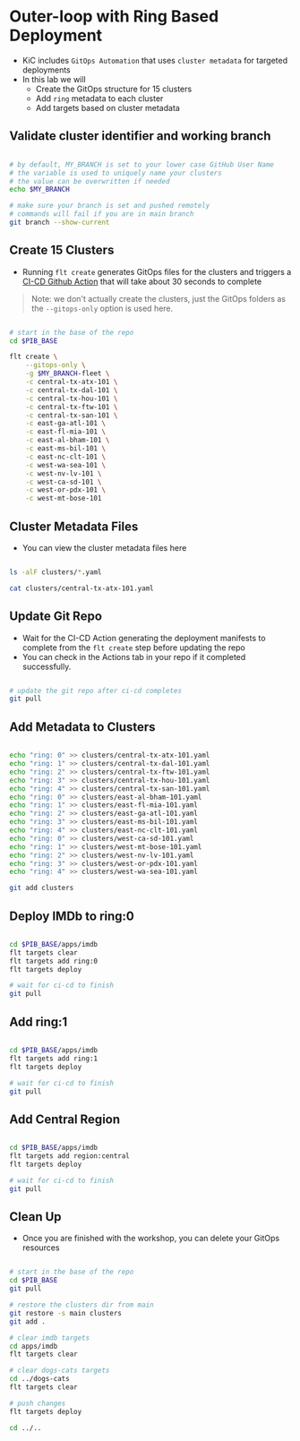 # Outer-loop with Ring Based Deployment

- KiC includes `GitOps Automation` that uses `cluster metadata` for targeted deployments
- In this lab we will
  - Create the GitOps structure for 15 clusters
  - Add `ring` metadata to each cluster
  - Add targets based on cluster metadata

## Validate cluster identifier and working branch

```bash

# by default, MY_BRANCH is set to your lower case GitHub User Name
# the variable is used to uniquely name your clusters
# the value can be overwritten if needed
echo $MY_BRANCH

# make sure your branch is set and pushed remotely
# commands will fail if you are in main branch
git branch --show-current

```

## Create 15 Clusters

- Running `flt create` generates GitOps files for the clusters and triggers a [CI-CD Github Action](https://github.com/cse-labs/res-edge-labs/actions) that will take about 30 seconds to complete

> Note: we don't actually create the clusters, just the GitOps folders as the `--gitops-only` option is used here.

  ```bash

  # start in the base of the repo
  cd $PIB_BASE

  flt create \
      --gitops-only \
      -g $MY_BRANCH-fleet \
      -c central-tx-atx-101 \
      -c central-tx-dal-101 \
      -c central-tx-hou-101 \
      -c central-tx-ftw-101 \
      -c central-tx-san-101 \
      -c east-ga-atl-101 \
      -c east-fl-mia-101 \
      -c east-al-bham-101 \
      -c east-ms-bil-101 \
      -c east-nc-clt-101 \
      -c west-wa-sea-101 \
      -c west-nv-lv-101 \
      -c west-ca-sd-101 \
      -c west-or-pdx-101 \
      -c west-mt-bose-101

  ```

## Cluster Metadata Files

- You can view the cluster metadata files here

```bash

ls -alF clusters/*.yaml

cat clusters/central-tx-atx-101.yaml

```

## Update Git Repo

- Wait for the CI-CD Action generating the deployment manifests to complete from the `flt create` step before updating the repo
- You can check in the Actions tab in your repo if it completed successfully.

```bash

# update the git repo after ci-cd completes
git pull

```

## Add Metadata to Clusters

```bash

echo "ring: 0" >> clusters/central-tx-atx-101.yaml
echo "ring: 1" >> clusters/central-tx-dal-101.yaml
echo "ring: 2" >> clusters/central-tx-ftw-101.yaml
echo "ring: 3" >> clusters/central-tx-hou-101.yaml
echo "ring: 4" >> clusters/central-tx-san-101.yaml
echo "ring: 0" >> clusters/east-al-bham-101.yaml
echo "ring: 1" >> clusters/east-fl-mia-101.yaml
echo "ring: 2" >> clusters/east-ga-atl-101.yaml
echo "ring: 3" >> clusters/east-ms-bil-101.yaml
echo "ring: 4" >> clusters/east-nc-clt-101.yaml
echo "ring: 0" >> clusters/west-ca-sd-101.yaml
echo "ring: 1" >> clusters/west-mt-bose-101.yaml
echo "ring: 2" >> clusters/west-nv-lv-101.yaml
echo "ring: 3" >> clusters/west-or-pdx-101.yaml
echo "ring: 4" >> clusters/west-wa-sea-101.yaml

git add clusters

```

## Deploy IMDb to ring:0

```bash

cd $PIB_BASE/apps/imdb
flt targets clear
flt targets add ring:0
flt targets deploy

# wait for ci-cd to finish
git pull

```

## Add ring:1

```bash

cd $PIB_BASE/apps/imdb
flt targets add ring:1
flt targets deploy

# wait for ci-cd to finish
git pull

```

## Add Central Region

```bash

cd $PIB_BASE/apps/imdb
flt targets add region:central
flt targets deploy

# wait for ci-cd to finish
git pull

```

## Clean Up

- Once you are finished with the workshop, you can delete your GitOps resources

```bash

# start in the base of the repo
cd $PIB_BASE
git pull

# restore the clusters dir from main
git restore -s main clusters
git add .

# clear imdb targets
cd apps/imdb
flt targets clear

# clear dogs-cats targets
cd ../dogs-cats
flt targets clear

# push changes
flt targets deploy

cd ../..

```
